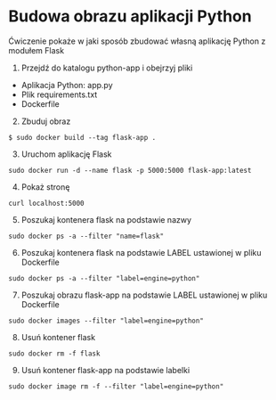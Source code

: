 # Budowa obrazu aplikacji Python
Ćwiczenie pokaże w jaki sposób zbudować własną aplikację Python z modułem Flask

1. Przejdź do katalogu python-app i obejrzyj pliki
- Aplikacja Python: app.py
- Plik requirements.txt
- Dockerfile

2. Zbuduj obraz
```
$ sudo docker build --tag flask-app .
```

3. Uruchom aplikację Flask
```
sudo docker run -d --name flask -p 5000:5000 flask-app:latest
```

4. Pokaż stronę
```
curl localhost:5000
```

5. Poszukaj kontenera flask na podstawie nazwy
```
sudo docker ps -a --filter "name=flask"
```

6. Poszukaj kontenera flask na podstawie LABEL ustawionej w pliku Dockerfile
```
sudo docker ps -a --filter "label=engine=python"
```

7. Poszukaj obrazu flask-app na podstawie LABEL ustawionej w pliku Dockerfile
```
sudo docker images --filter "label=engine=python"
```

8. Usuń kontener flask
```
sudo docker rm -f flask
```

9. Usuń kontener flask-app na podstawie labelki
```
sudo docker image rm -f --filter "label=engine=python"
```

